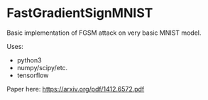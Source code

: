 # FastGradientSignMNIST
Basic implementation of FGSM attack on very basic MNIST model.


Uses:
- python3 
- numpy/scipy/etc.
- tensorflow


Paper here: https://arxiv.org/pdf/1412.6572.pdf

